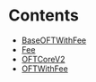 

# Contents
- [BaseOFTWithFee](BaseOFTWithFee.sol/abstract.BaseOFTWithFee.md)
- [Fee](Fee.sol/abstract.Fee.md)
- [OFTCoreV2](OFTCoreV2.sol/abstract.OFTCoreV2.md)
- [OFTWithFee](OFTWithFee.sol/contract.OFTWithFee.md)
